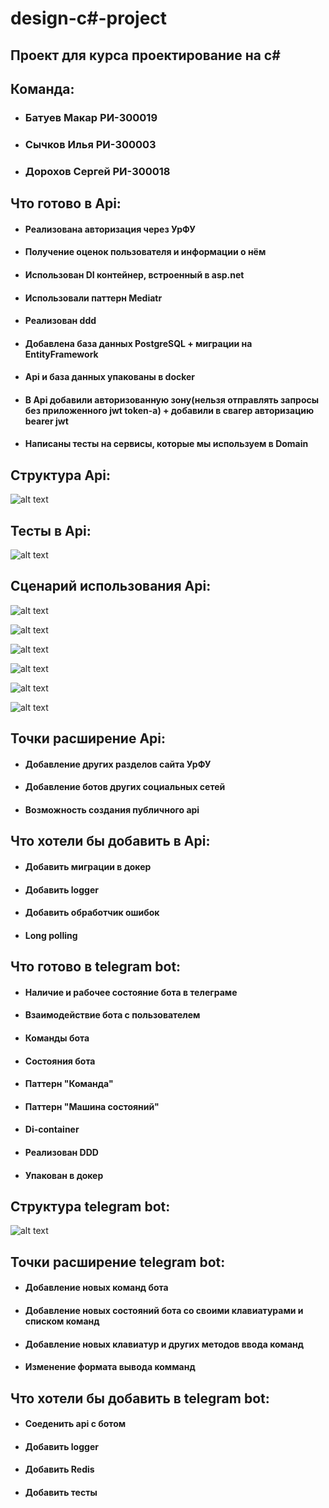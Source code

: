 # design-c#-project

## Проект для курса проектирование на c#

## Команда:

+ ### Батуев Макар РИ-300019
+ ### Сычков Илья РИ-300003
+ ### Дорохов Сергей РИ-300018

## Что готово в Api:

+ #### Реализована авторизация через УрФУ
+ #### Получение оценок пользователя и информации о нём
+ #### Использован DI контейнер, встроенный в asp.net
+ #### Использовали паттерн Mediatr
+ #### Реализован ddd
+ #### Добавлена база данных PostgreSQL + миграции на EntityFramework
+ #### Api и база данных упакованы в docker
+ #### В Api добавили авторизованную зону(нельзя отправлять запросы без приложенного jwt token-а) + добавили в свагер авторизацию bearer jwt
+ #### Написаны тесты на сервисы, которые мы используем в Domain

## Структура Api:

![alt text](https://s271vlx.storage.yandex.net/rdisk/024f2d299a5ea37ad77cbe75c36753db9d47dc37d2b0c66243a9b8be0f3c390d/63cd8dd9/hntZ55Q4-qFu2_wYkKmALwXJolQxowxtE9kmexzmQ7oW0je3H_DAzWAs9AjDsyxtUcwSK90miGHfLQOy_IHstA==?uid=309542642&filename=api%20structure.png&disposition=inline&hash=&limit=0&content_type=image%2Fpng&owner_uid=309542642&fsize=16944&hid=9b33ed419c94d3771398d8a28867170a&media_type=image&tknv=v2&etag=87d70bbc29666d06166f565f777966c6&rtoken=v9aXsTi0dEoY&force_default=yes&ycrid=na-ed1cdffaf6d332fb82fb9b9e896fd56a-downloader24h&ts=5f2df41ac6840&s=3faaf4fcc6350b9de4915ad2d280b8449dd083d658e3efee10121ad93c6478c8&pb=U2FsdGVkX19Ets8Dm0PeNdZ_gKqD5m40uCHp1Nn963aTAlsgDt62_HpyRgdSDgG7-QYNIgaNO0V2Ak_2dOL_xohyh9xry-Njq4FwYQCbZ1Q)

## Тесты в Api:

![alt text](https://s521sas.storage.yandex.net/rdisk/2c942665d3e2823bfbe9cc6b58d482c75a2720d61ac11a99d78b76651cc1c0e4/63cd8de9/hntZ55Q4-qFu2_wYkKmAL8kfDVaET8xrktlS01m9wo7kRh2CSdIr0iA7WJzricYn3YPE8h3vtyj0K3LBI6SW3A==?uid=309542642&filename=api%20tests.png&disposition=inline&hash=&limit=0&content_type=image%2Fpng&owner_uid=309542642&fsize=30060&hid=7035789f04f6f99b9b73adcdcc7535aa&media_type=image&tknv=v2&etag=ad5d4584ae31b442c58b2a5df227df97&rtoken=B5BPUX0yvkA5&force_default=yes&ycrid=na-d1aaa389497d2907f432455df44a6d3a-downloader24h&ts=5f2df42a08c40&s=923a540e8650591c0e780e1addd85994596b0635ea22a175913e6230261849ed&pb=U2FsdGVkX18txESuHgeXxL1deXvblXJKoDyXqn-e3ud9KHgyYYTDfCJbpHgO-WdltVtSWAoYogCYPHhnZWe4wiimt5BjGoYT0FC45aYEod4)

## Сценарий использования Api:

![alt text](https://s01myt.storage.yandex.net/rdisk/d6b9e84ac7f4d4111c90a918c30330f559427a0a4e554d499cc145da29858a1e/63cd8953/hntZ55Q4-qFu2_wYkKmAL8VEJu3k1G1zc3Hlpk1JEvBAutgz_nHazXCNGJHBR45cZT-df58dyNtnj4WW0u2j5w==?uid=309542642&filename=api.png&disposition=inline&hash=&limit=0&content_type=image%2Fpng&owner_uid=309542642&fsize=22250&hid=478c15e3607fcdbc58d06e637773c3f9&media_type=image&tknv=v2&etag=5bde731c6bc71b86031198d5bec57c84&rtoken=Df5ZWs9phi7O&force_default=yes&ycrid=na-ff10b53b58c2ea02fe08bdcd82f3cd63-downloader19f&ts=5f2defca6bac0&s=d33bef6ae1443b4fb8c9820a822d96cfa26061403a214a3455e192a8ad5a2235&pb=U2FsdGVkX1__V4z60Jh0DSm91IoOPuA35EyEfiyMfggxiAc6vYYsgYmCu5IcIgGAn_uUPOfF6p5EZnBLDhGebZR_ulldoLWingi1qNkrX98)

![alt text](https://s263iva.storage.yandex.net/rdisk/c2b964fee3d3c5d7dda1c28d75e62af44465acf3f9a6857d7a1ae44f2128e0e8/63cd89d3/hntZ55Q4-qFu2_wYkKmAL9tGf8QD9AwBR5XEjmowXRVCDP-dT-4RwBIpxIdVn8U8pmX2Zd_FE16vdHPhIV9i9Q==?uid=309542642&filename=auth%20request.png&disposition=inline&hash=&limit=0&content_type=image%2Fpng&owner_uid=309542642&fsize=18673&hid=4a2b521a63dcda06891dbd4512aea3c6&media_type=image&tknv=v2&etag=929df1d7139e3573e794cd71180847b2&rtoken=8jqmwPzhDCJ7&force_default=yes&ycrid=na-6794ab65e541c43fbe7e6ed435fd70a9-downloader19f&ts=5f2df0447dac0&s=30c77031d2c5893ea93e3fc32353275fe700f07bf5b44cac5d5ee705f67cc128&pb=U2FsdGVkX197CbaTfmXP1ObNj_w4gZ-ZLLQjQxjQyLjxeSmbRMJSdRRMB6gfBoeZdEM28YdTNHAjYF2nqBij1Da7RFZ0HmAVoTNjdXeYF-w)

![alt text](https://s317sas.storage.yandex.net/rdisk/f63a9ff2cf4f7c8b9cd17f81ca8ad746a1aa3a2c931345e59df04993d81169c9/63cd8a4c/hntZ55Q4-qFu2_wYkKmAL43kMgg-6qszDx2lIIv6IYXIdtwmHsXXWfPjhc2mTVNHsAkseqlSSfgt_ywGW0-obQ==?uid=309542642&filename=auth%20response.png&disposition=inline&hash=&limit=0&content_type=image%2Fpng&owner_uid=309542642&fsize=36856&hid=98632a5861f601aa4335b1796bc03535&media_type=image&tknv=v2&etag=c68e33d9d70e3c920d33e4a746ab821d&rtoken=tAEanrS54b7t&force_default=yes&ycrid=na-8c2cba355010ef4e667bdbb3fc50e165-downloader19f&ts=5f2df0b7e2b00&s=0c159f38d08f8967130b368268ff841d75743265793676829a5edf1d94e4669c&pb=U2FsdGVkX19nl-CdX0D9FbiQSvSTfCWcA14XF9VJ4c-fVpg7utWXSLzPDREqEod7mzzBDr4ELknqn24O9NzICdXJxdnm3d15C8Wdv999au8)

![alt text](https://s323vla.storage.yandex.net/rdisk/48da7590a423abdf8a6011679af377f0d5ba238429984c600a961b198d0ac8fb/63cd8aae/hntZ55Q4-qFu2_wYkKmAL26gxJ1Trv0dHoRkbZw_Aj4Sb2_GijYv87H1lXs7g7OuVA8b9pi4uVg04cC-Mcvazg==?uid=309542642&filename=Bearer%20auth.png&disposition=inline&hash=&limit=0&content_type=image%2Fpng&owner_uid=309542642&fsize=33005&hid=335247679dcd8cb4fb8bc536742864ff&media_type=image&tknv=v2&etag=e66ffba30e2ddecf0d53e49f0a6dd155&rtoken=2URPfrAdho3V&force_default=yes&ycrid=na-3b49b0d6cc36e5832b2b0817302a115a-downloader19f&ts=5f2df11558780&s=7e8a707c794b360703514329f56b3e19cd20c36b437865d8995413120ba6bc23&pb=U2FsdGVkX187V8Unc0bj5xEmfap-fYbyjf-1nehv7M_BlzLcwbkRxyFTgz3Mh-pJj-MqSR-5rcw89lQvrdoUOg7G3axfOlKYe8lplG-ad2U)

![alt text](https://s378vla.storage.yandex.net/rdisk/3cd6ea3bcbf1b601c72153fe7a5d3760989de566190b438638405b820a505d9c/63cd8c60/hntZ55Q4-qFu2_wYkKmAL-ZgSTCf1FkvD7zanup7P5eWXxkaP-s-Wba7vvCCNd0qmAdSuFPZqr6qm1RM2ZIjew==?uid=309542642&filename=user%20data.png&disposition=inline&hash=&limit=0&content_type=image%2Fpng&owner_uid=309542642&fsize=37264&hid=05ec3008c3a5590025e212d05ad059ea&media_type=image&tknv=v2&etag=891ce0d50809bcf16c4045d76270593b&rtoken=0tAKfBN7lRib&force_default=yes&ycrid=na-95332c8a7b9227a830159135bda297b8-downloader16h&ts=5f2df2b33d800&s=f76a051ac7f50091891f551c5f3cba678eb17ba2e74fb0df793074462a4098cb&pb=U2FsdGVkX18l_hqQYgoXkvMd8cyD1Z_NDWkGVCeE1TYIj0SWRCbiNUFiHZgl0uBhmntdDHntDOZho7tZ1X7RXRg_WcLAn8_fTzydVpx-1Ic)

![alt text](https://s431sas.storage.yandex.net/rdisk/b4d341442b0700b66a46cf233b0beb0b3c6cb0a6e758d63d9fa8d4c132a1a524/63cd8bfb/hntZ55Q4-qFu2_wYkKmALxgvNuICrFZDuPd6OZARzGjxc4eAzojFwK9H-s86ez6vCVa4reSp3QHC78LhTUz_Zg==?uid=309542642&filename=urfu%20marks.png&disposition=inline&hash=&limit=0&content_type=image%2Fpng&owner_uid=309542642&fsize=59850&hid=8e96134648c3e2a70099f8f2a2906413&media_type=image&tknv=v2&etag=44497d5099852f4e3ae25bae4e1b703f&rtoken=R6SjibniRfnQ&force_default=yes&ycrid=na-acdde6e1f8b99fa321494a7b41d8433b-downloader16h&ts=5f2df252eb4c0&s=0c39542b22115011dd1d5f5d86f03a0528f062978cc30d232ba7ea3410118d62&pb=U2FsdGVkX19VzN1yDOSpNeV8mNWd6EYcZPEUdno0i34msDh2IJ1msSCIoQmUmzJ_wbfKbJupa27_gYJqsIQnHIvl8cRtKQVYZt9NwOCjxhU)

## Точки расширение Api:

+ #### Добавление других разделов сайта УрФУ
+ #### Добавление ботов других социальных сетей
+ #### Возможность создания публичного api

## Что хотели бы добавить в Api:

+ #### Добавить миграции в докер
+ #### Добавить logger
+ #### Добавить обработчик ошибок
+ #### Long polling

## Что готово в telegram bot:

+ #### Наличие и рабочее состояние бота в телеграме
+ #### Взаимодействие бота с пользователем
+ #### Команды бота
+ #### Состояния бота
+ #### Паттерн "Команда"
+ #### Паттерн "Машина состояний"
+ #### Di-container
+ #### Реализован DDD
+ #### Упакован в докер

## Структура telegram bot:

![alt text](https://s227vla.storage.yandex.net/rdisk/3153c88083468ea02434aaaf2a8207bf6e7839cce1707c332b0132795735d8cb/63cd9523/hntZ55Q4-qFu2_wYkKmAL2q9wJRmUKkm4urRMyBd15-47TIZ-mQxti-mWkqTMmbNwgCpD34k6CwgWUtYVSIExQ==?uid=309542642&filename=telegram%20bot%20structure.png&disposition=inline&hash=&limit=0&content_type=image%2Fpng&owner_uid=309542642&fsize=16529&hid=3254a7cccbb69c99f3320c964f6bf576&media_type=image&tknv=v2&etag=da0aefe7e771464ae1082f2a3bc9bd36&rtoken=t85f6314SMbG&force_default=yes&ycrid=na-17d4f52d864af0f8c455b1325e1998a7-downloader18e&ts=5f2dfb0e54ec0&s=c8bf80518c7684b78efb17777248e37ee29208dcea031dcc612381fa8e0c63c8&pb=U2FsdGVkX19uLSGad27Ed280cg1rxABv61w24Iiw1lA2eSaFdtf2ZXN456FUHp5dIam4rMUuVm7teKNSNksiRGjVlbpV-s5TF4wI2OlgUT4)

## Точки расширение telegram bot:

+ #### Добавление новых команд бота
+ #### Добавление новых состояний бота со своими клавиатурами и списком команд
+ #### Добавление новых клавиатур и других методов ввода команд
+ #### Изменение формата вывода комманд

## Что хотели бы добавить в telegram bot:

+ #### Соеденить api с ботом
+ #### Добавить logger
+ #### Добавить Redis
+ #### Добавить тесты

